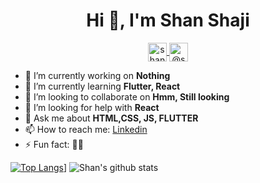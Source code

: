 <h1 align="center">Hi 👋, I'm Shan Shaji</h1>
<p align="center">
<a href="https://dribbble.com/shan_shaji" target="blank">
<img align="center" src="https://cdn.jsdelivr.net/npm/simple-icons@3.0.1/icons/dribbble.svg" alt="shan shaji" height="30" width="30" />
</a>
<a href="https://medium.com/@shanshaji224" target="blank">
<img align="center" src="https://cdn.jsdelivr.net/npm/simple-icons@3.0.1/icons/medium.svg" alt="@shanshaji224" height="30" width="30" />
</a>
</p>

- 🔭 I’m currently working on **Nothing**
- 🌱 I’m currently learning **Flutter, React**
- 👯 I’m looking to collaborate on **Hmm, Still looking**
- 🤔 I’m looking for help with **React**
- 💬 Ask me about **HTML,CSS, JS, FLUTTER**
- 📫 How to reach me: [Linkedin](https://www.linkedin.com/in/shan--shaji/)
- ⚡ Fun fact: 🤷‍♂️
<p>

[![Top Langs](https://github-readme-stats.vercel.app/api/top-langs/?username=shan-shaji&layout=compact)](https://github.com/shan-shaji/github-readme-stats)] ![Shan's github stats](https://github-readme-stats.vercel.app/api?username=shan-shaji&count_private=true&show_icons=true)

</p>

